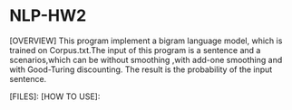 NLP-HW2
=======

[OVERVIEW]
This program implement a bigram language model, which is trained on Corpus.txt.The input of this program is a sentence and a scenarios,which can be without smoothing ,with add-one smoothing and with Good-Turing discounting. The result is the probability of the input sentence.

[FILES]:
[HOW TO USE]:
